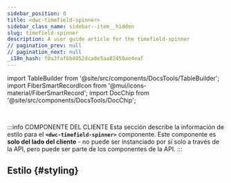 ```yaml
---
sidebar_position: 0
title: <dwc-timefield-spinner>
sidebar_class_name: sidebar--item__hidden
slug: timefield-spinner
description: A user guide article for the timefield-spinner
// pagination_prev: null
// pagination_next: null
_i18n_hash: f0a3faf6b4052dca8e5aa82450ae4eaf
---
```

import TableBuilder from '@site/src/components/DocsTools/TableBuilder';
import FiberSmartRecordIcon from '@mui/icons-material/FiberSmartRecord';
import DocChip from '@site/src/components/DocsTools/DocChip';

<DocChip chip='shadow' />

<br />

:::info COMPONENTE DEL CLIENTE
Esta sección describe la información de estilo para el **`<dwc-timefield-spinner>`** componente. Este componente es **solo del lado del cliente** - no puede ser instanciado por sí solo a través de la API, pero puede ser parte de los componentes de la API.
:::

## Estilo {#styling}

<TableBuilder name="dwc-timefield-spinner" clientComponent />
